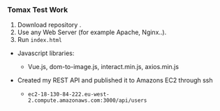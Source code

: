 ### Tomax Test Work 
1. Download repository . 
2. Use any Web Server (for example Apache, Nginx..).
3. Run `index.html`

* Javascript libraries:
  - Vue.js, dom-to-image.js, interact.min.js, axios.min.js

* Created my REST API and published it to Amazons EC2 through ssh
  - `ec2-18-130-84-222.eu-west-2.compute.amazonaws.com:3000/api/users`
